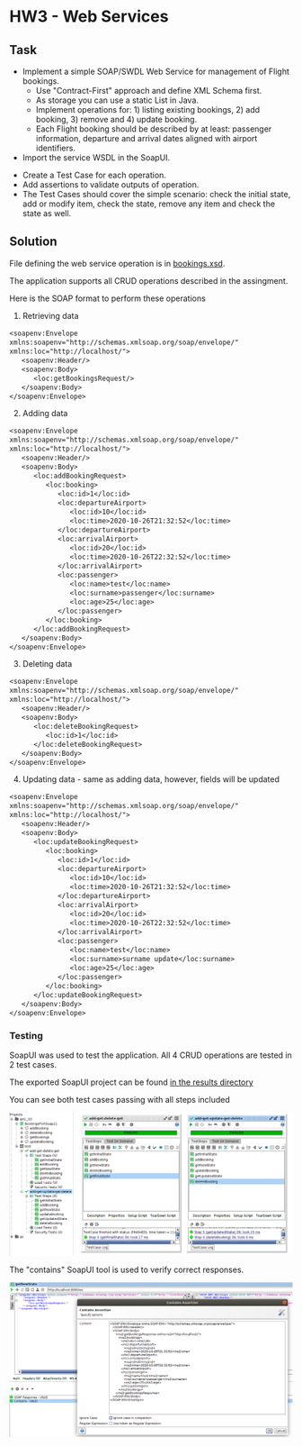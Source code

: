 # HW3 - Web Services

## Task

* Implement a simple SOAP/SWDL Web Service for management of Flight bookings.
  - Use "Contract-First" approach and define XML Schema first.
  - As storage you can use a static List in Java.
  - Implement operations for: 1) listing existing bookings, 2) add booking, 3) remove and 4) update booking.
  - Each Flight booking should be described by at least: passenger information, departure and arrival dates aligned with airport identifiers.
* Import the service WSDL in the SoapUI.
 - Create a Test Case for each operation.
 - Add assertions to validate outputs of operation.
 - The Test Cases should cover the simple scenario: check the initial state, add or modify item, check the state, remove any item and check the state as well.
 
## Solution

File defining the web service operation is in [bookings.xsd](src/main/resources/bookings.xsd). 

The application supports all CRUD operations described in the assingment.

Here is the SOAP format to perform these operations 

1) Retrieving data

```
<soapenv:Envelope xmlns:soapenv="http://schemas.xmlsoap.org/soap/envelope/" xmlns:loc="http://localhost/">
   <soapenv:Header/>
   <soapenv:Body>
      <loc:getBookingsRequest/>
   </soapenv:Body>
</soapenv:Envelope>
``` 

2) Adding data

```
<soapenv:Envelope xmlns:soapenv="http://schemas.xmlsoap.org/soap/envelope/" xmlns:loc="http://localhost/">
   <soapenv:Header/>
   <soapenv:Body>
      <loc:addBookingRequest>
         <loc:booking>
            <loc:id>1</loc:id>
            <loc:departureAirport>
               <loc:id>10</loc:id>
               <loc:time>2020-10-26T21:32:52</loc:time>
            </loc:departureAirport>
            <loc:arrivalAirport>
               <loc:id>20</loc:id>
               <loc:time>2020-10-26T22:32:52</loc:time>
            </loc:arrivalAirport>
            <loc:passenger>
               <loc:name>test</loc:name>
               <loc:surname>passenger</loc:surname>
               <loc:age>25</loc:age>
            </loc:passenger>
         </loc:booking>
      </loc:addBookingRequest>
   </soapenv:Body>
</soapenv:Envelope>
```

3) Deleting data

```
<soapenv:Envelope xmlns:soapenv="http://schemas.xmlsoap.org/soap/envelope/" xmlns:loc="http://localhost/">
   <soapenv:Header/>
   <soapenv:Body>
      <loc:deleteBookingRequest>
         <loc:id>1</loc:id>
      </loc:deleteBookingRequest>
   </soapenv:Body>
</soapenv:Envelope>
```

4) Updating data - same as adding data, however, fields will be updated

```
<soapenv:Envelope xmlns:soapenv="http://schemas.xmlsoap.org/soap/envelope/" xmlns:loc="http://localhost/">
   <soapenv:Header/>
   <soapenv:Body>
      <loc:updateBookingRequest>
         <loc:booking>
            <loc:id>1</loc:id>
            <loc:departureAirport>
               <loc:id>10</loc:id>
               <loc:time>2020-10-26T21:32:52</loc:time>
            </loc:departureAirport>
            <loc:arrivalAirport>
               <loc:id>20</loc:id>
               <loc:time>2020-10-26T22:32:52</loc:time>
            </loc:arrivalAirport>
            <loc:passenger>
               <loc:name>test</loc:name>
               <loc:surname>surname update</loc:surname>
               <loc:age>25</loc:age>
            </loc:passenger>
         </loc:booking>
      </loc:updateBookingRequest>
   </soapenv:Body>
</soapenv:Envelope>
```

### Testing

SoapUI was used to test the application. All 4 CRUD operations are tested in 2 test cases.

The exported SoapUI project can be found [in the results directory](results/am1_03-soapui-project.xml)

You can see both test cases passing with all steps included
 
 ![image](src/test/resources/soapui_test_cases.png)

The "contains" SoapUI tool is used to verify correct responses.

 ![image](src/test/resources/soapui_contains.png)
